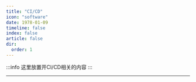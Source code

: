 ```yaml
---
title: "CI/CD"
icon: "software"
date: 1978-01-09
timeline: false
index: false
article: false
dir:
  order: 1
---
```


:::info
这里放置开CI/CD相关的内容
:::

--- 
<Catalog />

